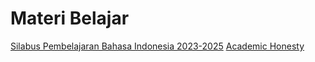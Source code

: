 # Materi Belajar

[Silabus Pembelajaran Bahasa Indonesia 2023-2025](Syllabus%202022-2024.docx)
[Academic Honesty](Academic%20Honesty%20Policy.docx)
